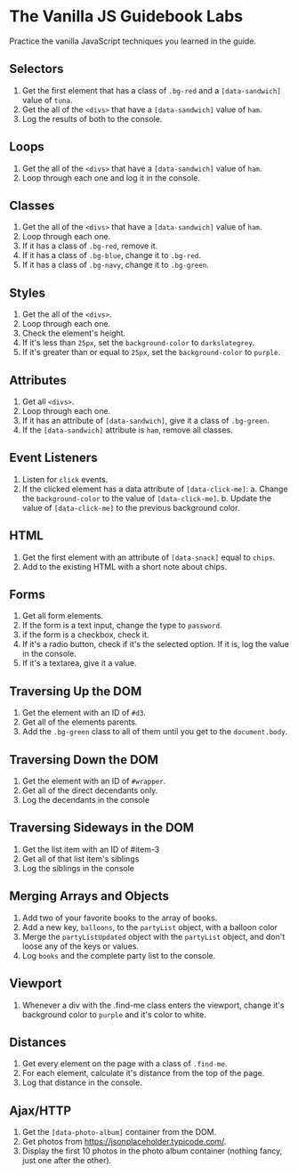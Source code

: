 # The Vanilla JS Guidebook Labs
Practice the vanilla JavaScript techniques you learned in the guide.

## Selectors

1. Get the first element that has a class of `.bg-red` and a `[data-sandwich]` value of `tuna`.
2. Get the all of the `<divs>` that have a `[data-sandwich]` value of `ham`.
3. Log the results of both to the console.


## Loops

1. Get the all of the `<divs>` that have a `[data-sandwich]` value of `ham`.
2. Loop through each one and log it in the console.


## Classes

1. Get the all of the `<divs>` that have a `[data-sandwich]` value of `ham`.
2. Loop through each one.
3. If it has a class of `.bg-red`, remove it.
3. If it has a class of `.bg-blue`, change it to `.bg-red`.
5. If it has a class of `.bg-navy`, change it to `.bg-green`.


## Styles

1. Get the all of the `<divs>`.
2. Loop through each one.
3. Check the element's height.
4. If it's less than `25px`, set the `background-color` to `darkslategrey`.
5. If it's greater than or equal to `25px`, set the `background-color` to `purple`.


## Attributes

1. Get all `<divs>`.
2. Loop through each one.
3. If it has an attribute of `[data-sandwich]`, give it a class of `.bg-green`.
4. If the `[data-sandwich]` attribute is `ham`, remove all classes.


## Event Listeners

1. Listen for `click` events.
2. If the clicked element has a data attribute of `[data-click-me]`:
    a. Change the `background-color` to the value of `[data-click-me]`.
    b. Update the value of `[data-click-me]` to the previous background color.


## HTML

1. Get the first element with an attribute of `[data-snack]` equal to `chips`.
2. Add to the existing HTML with a short note about chips.


## Forms

1. Get all form elements.
2. If the form is a text input, change the type to `password`.
3. if the form is a checkbox, check it.
4. If it's a radio button, check if it's the selected option. If it is, log the value in the console.
5. If it's a textarea, give it a value.


## Traversing Up the DOM

1. Get the element with an ID of `#d3`.
2. Get all of the elements parents.
3. Add the `.bg-green` class to all of them until you get to the `document.body`.


## Traversing Down the DOM

1. Get the element with an ID of `#wrapper`.
2. Get all of the direct decendants only.
3. Log the decendants in the console


## Traversing Sideways in the DOM

1. Get the list item with an ID of #item-3
2. Get all of that list item's siblings
3. Log the siblings in the console


## Merging Arrays and Objects

1. Add two of your favorite books to the array of books.
2. Add a new key, `balloons`, to the `partyList` object, with a balloon color
3. Merge the `partyListUpdated` object with the `partyList` object, and don't loose any of the keys or values.
4. Log `books` and the complete party list to the console.


## Viewport

1. Whenever a div with the .find-me class enters the viewport, change it's background color to `purple` and it's color to white.


## Distances

1. Get every element on the page with a class of `.find-me`.
2. For each element, calculate it's distance from the top of the page.
3. Log that distance in the console.


## Ajax/HTTP

1. Get the `[data-photo-album]` container from the DOM.
2. Get photos from https://jsonplaceholder.typicode.com/.
3. Display the first 10 photos in the photo album container (nothing fancy, just one after the other).
